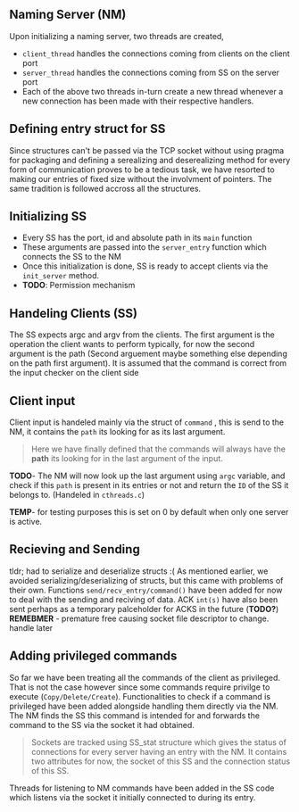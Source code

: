 
## Naming Server (NM)
Upon initializing a naming server, two threads are created, 
-	`client_thread` handles the connections coming from clients on the client port 
-	`server_thread` handles the connections coming from SS  on the server port
-	Each of the above two threads in-turn create a new thread whenever a new connection has been made with their respective handlers.

## Defining entry struct for SS
Since structures can't be passed via the TCP socket without using pragma for packaging and defining a serealizing and deserealizing method for every form of communication proves to be a tedious task, we have resorted to making our entries of fixed size without the involvment of pointers. The same tradition is followed accross all the structures.

## Initializing SS
- Every SS has the port, id and absolute path in its ``main`` function
- These arguments are passed into the ```server_entry``` function which connects the SS to the NM
- Once this initialization is done, SS is ready to accept clients via the ```init_server``` method.
- **TODO**:  Permission mechanism

## Handeling Clients (SS)

The SS expects argc and argv from the clients. The first argument is the operation the client wants to perform typically, for now the second argument is the path (Second arguement maybe something else depending on the path first argument). It is assumed that the command is correct from the input checker on the client side

## Client input
Client input is handeled mainly via the struct of `command` , this is send to the NM, it contains the `path` its looking for as its last argument.
>Here we have finally defined that the commands will always have the **path** its looking for in the last argument of the input.

**TODO**-  The NM will now look up the last argument using `argc` variable, and check if this `path` is present in its entries or not and return the `ID` of the SS it belongs to. (Handeled in `cthreads.c`) 

**TEMP**- for testing purposes this is set on 0 by default when only one server is active.

## Recieving and Sending
tldr; had to serialize and deserialize structs :(
As mentioned earlier, we avoided serializing/deserializing of structs, but this came with problems of their own. Functions `send/recv_entry/command()` have been added for now to deal with the sending and reciving of data. ACK `int(s)` have also been sent perhaps as a temporary palceholder for ACKS in the future (**TODO?**)
**REMEBMER** - premature free causing socket file descriptor to change. handle later
## Adding privileged commands

So far we have been treating all the commands of the client as privileged. That is not the case however since some commands require privilge to execute (`Copy/Delete/Create`). Functionalities to check if a command is privileged have been added alongside handling them directly via the NM. The NM finds the SS this command is intended for and forwards the command to the SS via the socket it had obtained.
> Sockets are tracked using SS_stat structure which gives the status of connections for every server having an entry with the NM. It contains two attributes for now, the socket of this SS and the connection status of this SS.

Threads for listening to NM commands have been added in the SS code which listens via the socket it initially connected to during its entry.
